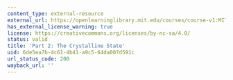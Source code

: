 ```yaml
---
content_type: external-resource
external_url: https://openlearninglibrary.mit.edu/courses/course-v1:MITx+3.012S.2x+1T2019/about
has_external_license_warning: true
license: https://creativecommons.org/licenses/by-nc-sa/4.0/
status: valid
title: 'Part 2: The Crystalline State'
uid: 6de5ea7b-4c61-4b41-a9c5-64da007d591c
url_status_code: 200
wayback_url: ''
---
```

